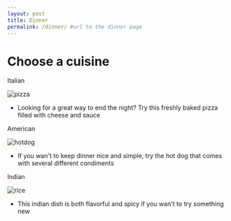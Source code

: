 ```yaml
---
layout: post
title: Dinner
permalink: /dinner/ #url to the dinner page
---
```


<h1> Choose a cuisine </h1>
<p> Italian <p>
<img alt="pizza" src="/rheaStudent/images/pizza.jpg">
<ul>
    <li>Looking for a great way to end the night? Try this freshly baked pizza filled with 
cheese and sauce</li>
</ul>
<p> American <p>
<img alt="hotdog" src="/rheaStudent/images/hotdog.jpg">
<ul>
    <li>If you wan't to keep dinner nice and simple, try the hot dog that comes with several
different condiments</li>
</ul>
<p> Indian <p>
<img alt="rice" src="/rheaStudent/images/rice.jpg">
<ul>
    <li>This indian dish is both flavorful and spicy if you wan't to try something new</li>
</ul>
 